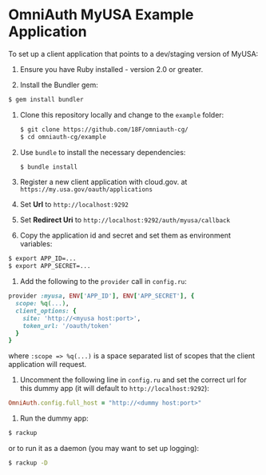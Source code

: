 # OmniAuth MyUSA Example Application

To set up a client application that points to a dev/staging version of MyUSA:

1. Ensure you have Ruby installed - version 2.0 or greater.

1. Install the Bundler gem:
  ```bash
  $ gem install bundler
  ```

1. Clone this repository locally and change to the `example` folder:
   ```bash
   $ git clone https://github.com/18F/omniauth-cg/
   $ cd omniauth-cg/example
   ```

1. Use `bundle` to install the necessary dependencies:
   ```bash
   $ bundle install
   ```

1. Register a new client application with cloud.gov. at `https://my.usa.gov/oauth/applications`
  1. Set **Url** to `http://localhost:9292`
  2. Set **Redirect Uri** to `http://localhost:9292/auth/myusa/callback`

1. Copy the application id and secret and set them as environment variables:
  ```bash
  $ export APP_ID=...
  $ export APP_SECRET=...
  ```

1. Add the following to the `provider` call in `config.ru`:
  ```ruby
  provider :myusa, ENV['APP_ID'], ENV['APP_SECRET'], {
    scope: %q(...),
    client_options: {
      site: 'http://<myusa host:port>',
      token_url: '/oauth/token'
    }
  }
  ```
  where `:scope => %q(...)` is a space separated list of scopes that the client
  application will request.

1. Uncomment the following line in `config.ru` and set the correct url for this
dummy app (it will default to `http://localhost:9292`):
  ```ruby
  OmniAuth.config.full_host = "http://<dummy host:port>"
  ```

1. Run the dummy app:
  ```bash
  $ rackup
  ```
  or to run it as a daemon (you may want to set up logging):
  ```bash
  $ rackup -D
  ```
